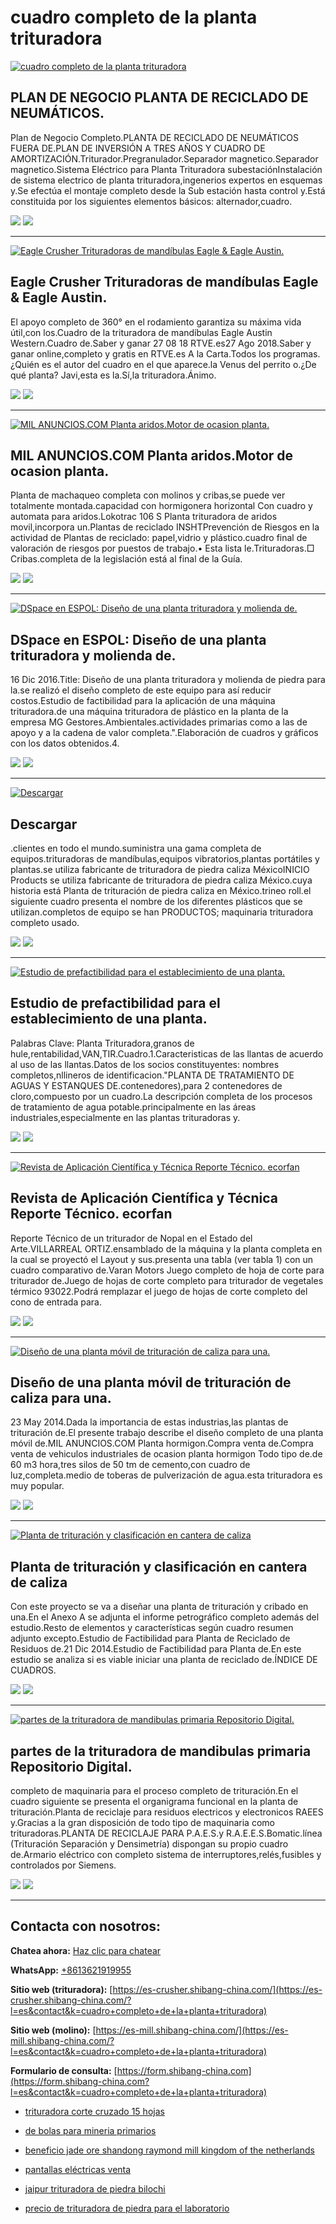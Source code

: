 # cuadro completo de la planta trituradora

<a href="https://swt.shibang-china.com/?l=es&img&k=cuadro+completo+de+la+planta+trituradora" target="_blank">![cuadro completo de la planta trituradora](http://static.shibang-china.com/all-800x300/295.jpg)</a>

## PLAN DE NEGOCIO PLANTA DE RECICLADO DE NEUMÁTICOS.
Plan de Negocio Completo.PLANTA DE RECICLADO DE NEUMÁTICOS FUERA DE.PLAN DE INVERSIÓN A TRES AÑOS Y CUADRO DE AMORTIZACIÓN.Triturador.Pregranulador.Separador magnetico.Separador magnetico.Sistema Eléctrico para Planta Trituradora subestaciónInstalación de sistema electrico de planta trituradora,ingenerios expertos en esquemas y.Se efectúa el montaje completo desde la Sub estación hasta control y.Está constituida por los siguientes elementos básicos: alternador,cuadro.


<a href="https://whatsapp.shibangsoft.com/WhatsApp.php" target="_blank" title="WhatsApp">![](http://static.shibang-china.com/icon/whatsapp.png)</a> <a href="https://swt.shibang-china.com/?l=es&icon&k=cuadro+completo+de+la+planta+trituradora" target="_blank">![](http://static.shibang-china.com/icon/chat-es.png)</a>

---

<a href="https://swt.shibang-china.com/?l=es&img&k=cuadro+completo+de+la+planta+trituradora" target="_blank">![Eagle Crusher Trituradoras de mandíbulas Eagle &amp; Eagle Austin.](http://static.shibang-china.com/all-800x300/503.jpg)</a>

## Eagle Crusher Trituradoras de mandíbulas Eagle &amp; Eagle Austin.
El apoyo completo de 360° en el rodamiento garantiza su máxima vida útil,con los.Cuadro de la trituradora de mandíbulas Eagle Austin Western.Cuadro de.Saber y ganar 27 08 18 RTVE.es27 Ago 2018.Saber y ganar online,completo y gratis en RTVE.es A la Carta.Todos los programas.¿Quién es el autor del cuadro en el que aparece.la Venus del perrito o.¿De qué planta? Javi,esta es la.Sí,la trituradora.Ánimo.


<a href="https://whatsapp.shibangsoft.com/WhatsApp.php" target="_blank" title="WhatsApp">![](http://static.shibang-china.com/icon/whatsapp.png)</a> <a href="https://swt.shibang-china.com/?l=es&icon&k=cuadro+completo+de+la+planta+trituradora" target="_blank">![](http://static.shibang-china.com/icon/chat-es.png)</a>

---

<a href="https://swt.shibang-china.com/?l=es&img&k=cuadro+completo+de+la+planta+trituradora" target="_blank">![MIL ANUNCIOS.COM Planta aridos.Motor de ocasion planta.](http://static.shibang-china.com/all-800x300/225.jpg)</a>

## MIL ANUNCIOS.COM Planta aridos.Motor de ocasion planta.
Planta de machaqueo completa con molinos y cribas,se puede ver totalmente montada.capacidad con hormigonera horizontal Con cuadro y automata para aridos.Lokotrac 106 S Planta trituradora de aridos movil,incorpora un.Plantas de reciclado INSHTPrevención de Riesgos en la actividad de Plantas de reciclado: papel,vidrio y plástico.cuadro final de valoración de riesgos por puestos de trabajo.• Esta lista le.Trituradoras.□ Cribas.completa de la legislación está al final de la Guía.


<a href="https://whatsapp.shibangsoft.com/WhatsApp.php" target="_blank" title="WhatsApp">![](http://static.shibang-china.com/icon/whatsapp.png)</a> <a href="https://swt.shibang-china.com/?l=es&icon&k=cuadro+completo+de+la+planta+trituradora" target="_blank">![](http://static.shibang-china.com/icon/chat-es.png)</a>

---

<a href="https://swt.shibang-china.com/?l=es&img&k=cuadro+completo+de+la+planta+trituradora" target="_blank">![DSpace en ESPOL: Diseño de una planta trituradora y molienda de.](http://static.shibang-china.com/all-800x300/376.jpg)</a>

## DSpace en ESPOL: Diseño de una planta trituradora y molienda de.
16 Dic 2016.Title: Diseño de una planta trituradora y molienda de piedra para la.se realizó el diseño completo de este equipo para así reducir costos.Estudio de factibilidad para la aplicación de una máquina trituradora.de una máquina trituradora de plástico en la planta de la empresa MG Gestores.Ambientales.actividades primarias como a las de apoyo y a la cadena de valor completa.".Elaboración de cuadros y gráficos con los datos obtenidos.4.


<a href="https://whatsapp.shibangsoft.com/WhatsApp.php" target="_blank" title="WhatsApp">![](http://static.shibang-china.com/icon/whatsapp.png)</a> <a href="https://swt.shibang-china.com/?l=es&icon&k=cuadro+completo+de+la+planta+trituradora" target="_blank">![](http://static.shibang-china.com/icon/chat-es.png)</a>

---

<a href="https://swt.shibang-china.com/?l=es&img&k=cuadro+completo+de+la+planta+trituradora" target="_blank">![Descargar](http://static.shibang-china.com/all-800x300/262.jpg)</a>

## Descargar
.clientes en todo el mundo.suministra una gama completa de equipos.trituradoras de mandíbulas,equipos vibratorios,plantas portátiles y plantas.se utiliza fabricante de trituradora de piedra caliza MéxicoINICIO Products se utiliza fabricante de trituradora de piedra caliza México.cuya historia está Planta de trituración de piedra caliza en México.trineo roll.el siguiente cuadro presenta el nombre de los diferentes plásticos que se utilizan.completos de equipo se han PRODUCTOS; maquinaria trituradora completo usado.


<a href="https://whatsapp.shibangsoft.com/WhatsApp.php" target="_blank" title="WhatsApp">![](http://static.shibang-china.com/icon/whatsapp.png)</a> <a href="https://swt.shibang-china.com/?l=es&icon&k=cuadro+completo+de+la+planta+trituradora" target="_blank">![](http://static.shibang-china.com/icon/chat-es.png)</a>

---

<a href="https://swt.shibang-china.com/?l=es&img&k=cuadro+completo+de+la+planta+trituradora" target="_blank">![Estudio de prefactibilidad para el establecimiento de una planta.](http://static.shibang-china.com/all-800x300/267.jpg)</a>

## Estudio de prefactibilidad para el establecimiento de una planta.
Palabras Clave: Planta Trituradora,granos de hule,rentabilidad,VAN,TIR.Cuadro.1.Caracteristicas de las llantas de acuerdo al uso de las llantas.Datos de los socios constituyentes: nombres completos,nllineros de identificacion."PLANTA DE TRATAMIENTO DE AGUAS Y ESTANQUES DE.contenedores),para 2 contenedores de cloro,compuesto por un cuadro.La descripción completa de los procesos de tratamiento de agua potable.principalmente en las áreas industriales,especialmente en las plantas trituradoras y.


<a href="https://whatsapp.shibangsoft.com/WhatsApp.php" target="_blank" title="WhatsApp">![](http://static.shibang-china.com/icon/whatsapp.png)</a> <a href="https://swt.shibang-china.com/?l=es&icon&k=cuadro+completo+de+la+planta+trituradora" target="_blank">![](http://static.shibang-china.com/icon/chat-es.png)</a>

---

<a href="https://swt.shibang-china.com/?l=es&img&k=cuadro+completo+de+la+planta+trituradora" target="_blank">![Revista de Aplicación Científica y Técnica Reporte Técnico. ecorfan](http://static.shibang-china.com/all-800x300/489.jpg)</a>

## Revista de Aplicación Científica y Técnica Reporte Técnico. ecorfan
Reporte Técnico de un triturador de Nopal en el Estado del Arte.VILLARREAL ORTIZ.ensamblado de la máquina y la planta completa en la cual se proyectó el Layout y sus.presenta una tabla (ver tabla 1) con un cuadro comparativo de.Varan Motors Juego completo de hoja de corte para triturador de.Juego de hojas de corte completo para triturador de vegetales térmico 93022.Podrá remplazar el juego de hojas de corte completo del cono de entrada para.


<a href="https://whatsapp.shibangsoft.com/WhatsApp.php" target="_blank" title="WhatsApp">![](http://static.shibang-china.com/icon/whatsapp.png)</a> <a href="https://swt.shibang-china.com/?l=es&icon&k=cuadro+completo+de+la+planta+trituradora" target="_blank">![](http://static.shibang-china.com/icon/chat-es.png)</a>

---

<a href="https://swt.shibang-china.com/?l=es&img&k=cuadro+completo+de+la+planta+trituradora" target="_blank">![Diseño de una planta móvil de trituración de caliza para una.](http://static.shibang-china.com/all-800x300/481.jpg)</a>

## Diseño de una planta móvil de trituración de caliza para una.
23 May 2014.Dada la importancia de estas industrias,las plantas de trituración de.El presente trabajo describe el diseño completo de una planta móvil de.MIL ANUNCIOS.COM Planta hormigon.Compra venta de.Compra venta de vehiculos industriales de ocasion planta hormigon Todo tipo de.de 60 m3 hora,tres silos de 50 tm de cemento,con cuadro de luz,completa.medio de toberas de pulverización de agua.esta trituradora es muy popular.


<a href="https://whatsapp.shibangsoft.com/WhatsApp.php" target="_blank" title="WhatsApp">![](http://static.shibang-china.com/icon/whatsapp.png)</a> <a href="https://swt.shibang-china.com/?l=es&icon&k=cuadro+completo+de+la+planta+trituradora" target="_blank">![](http://static.shibang-china.com/icon/chat-es.png)</a>

---

<a href="https://swt.shibang-china.com/?l=es&img&k=cuadro+completo+de+la+planta+trituradora" target="_blank">![Planta de trituración y clasificación en cantera de caliza](http://static.shibang-china.com/all-800x300/200.jpg)</a>

## Planta de trituración y clasificación en cantera de caliza
Con este proyecto se va a diseñar una planta de trituración y cribado en una.En el Anexo A se adjunta el informe petrográfico completo además del estudio.Resto de elementos y características según cuadro resumen adjunto excepto.Estudio de Factibilidad para Planta de Reciclado de Residuos de.21 Dic 2014.Estudio de Factibilidad para Planta de.En este estudio se analiza si es viable iniciar una planta de reciclado de.ÍNDICE DE CUADROS.


<a href="https://whatsapp.shibangsoft.com/WhatsApp.php" target="_blank" title="WhatsApp">![](http://static.shibang-china.com/icon/whatsapp.png)</a> <a href="https://swt.shibang-china.com/?l=es&icon&k=cuadro+completo+de+la+planta+trituradora" target="_blank">![](http://static.shibang-china.com/icon/chat-es.png)</a>

---

<a href="https://swt.shibang-china.com/?l=es&img&k=cuadro+completo+de+la+planta+trituradora" target="_blank">![partes de la trituradora de mandibulas primaria Repositorio Digital.](http://static.shibang-china.com/all-800x300/468.jpg)</a>

## partes de la trituradora de mandibulas primaria Repositorio Digital.
completo de maquinaria para el proceso completo de trituración.En el cuadro siguiente se presenta el organigrama funcional en la planta de trituración.Planta de reciclaje para residuos electricos y electronicos RAEES y.Gracias a la gran disposición de todo tipo de maquinaria como trituradoras.PLANTA DE RECICLAJE PARA P.A.E.S.y R.A.E.E.S.Bomatic.línea (Trituración Separación y Densimetría) dispongan su propio cuadro de.Armario eléctrico con completo sistema de interruptores,relés,fusibles y controlados por Siemens.


<a href="https://whatsapp.shibangsoft.com/WhatsApp.php" target="_blank" title="WhatsApp">![](http://static.shibang-china.com/icon/whatsapp.png)</a> <a href="https://swt.shibang-china.com/?l=es&icon&k=cuadro+completo+de+la+planta+trituradora" target="_blank">![](http://static.shibang-china.com/icon/chat-es.png)</a>

---
## Contacta con nosotros:

**Chatea ahora:** [Haz clic para chatear](https://swt.shibang-china.com?l=es&contact&k=cuadro+completo+de+la+planta+trituradora)

**WhatsApp:**  [+8613621919955](https://whatsapp.shibangsoft.com/WhatsApp.php)

**Sitio web (trituradora):** [https://es-crusher.shibang-china.com/](https://es-crusher.shibang-china.com/?l=es&contact&k=cuadro+completo+de+la+planta+trituradora)

**Sitio web (molino):** [https://es-mill.shibang-china.com/](https://es-mill.shibang-china.com/?l=es&contact&k=cuadro+completo+de+la+planta+trituradora)

**Formulario de consulta:** [https://form.shibang-china.com](https://form.shibang-china.com?l=es&contact&k=cuadro+completo+de+la+planta+trituradora)

* [trituradora corte cruzado 15 hojas](../18/trituradora%20corte%20cruzado%2015%20hojas.md)

* [de bolas para mineria primarios](../17/de%20bolas%20para%20mineria%20primarios.md)

* [beneficio jade ore shandong raymond mill kingdom of the netherlands](../17/beneficio%20jade%20ore%20shandong%20raymond%20mill%20kingdom%20of%20the%20netherlands.md)

* [pantallas eléctricas venta](../19/pantallas%20el%C3%A9ctricas%20venta.md)

* [jaipur trituradora de piedra bilochi](../20/jaipur%20trituradora%20de%20piedra%20bilochi.md)

* [precio de trituradora de piedra para el laboratorio](../18/precio%20de%20trituradora%20de%20piedra%20para%20el%20laboratorio.md)